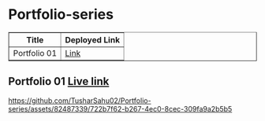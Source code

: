 # Portfolio-series

<table border="1">
  <thead>
    <tr>
      <th>Title</th>
      <th>Deployed Link</th>
    </tr>
  </thead>
  <tbody>
    <tr>
      <td>Portfolio 01</td>
      <td> <a href="https://portfolio-series-p1.vercel.app/">Link</a> </td>
    </tr>
   
  </tbody>
</table>

## Portfolio 01 [Live link](https://portfolio-series-p1.vercel.app/)



https://github.com/TusharSahu02/Portfolio-series/assets/82487339/722b7f62-b267-4ec0-8cec-309fa9a2b5b5

